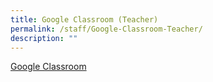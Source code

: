 ```yaml
---
title: Google Classroom (Teacher)
permalink: /staff/Google-Classroom-Teacher/
description: ""
---
```

[Google Classroom](https://classroom.google.com/u/0/h)
